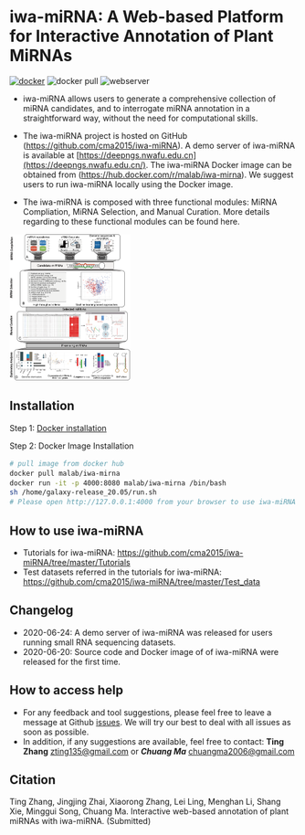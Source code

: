 

# iwa-miRNA:  A Web-based Platform for Interactive Annotation of Plant MiRNAs

[![docker](https://img.shields.io/badge/docker-ready-red.svg)](https://hub.docker.com/r/malab/iwa-mirna/) ![docker pull](https://img.shields.io/docker/pulls/malab/iwa-mirna.svg) ![webserver](https://img.shields.io/badge/Web_server-ready-blue.svg)

- iwa-miRNA allows users to generate a comprehensive collection of miRNA candidates, and to interrogate miRNA annotation in a straightforward way, without the need for computational skills.

- The iwa-miRNA project is hosted on GitHub (https://github.com/cma2015/iwa-miRNA). A demo server of iwa-miRNA is available at [https://deepngs.nwafu.edu.cn](https://deepngs.nwafu.edu.cn/). The iwa-miRNA Docker image can be obtained from (https://hub.docker.com/r/malab/iwa-mirna). We suggest users to run iwa-miRNA locally using the Docker image.

- The iwa-miRNA is composed with three functional modules: MiRNA Compliation, MiRNA Selection, and Manual Curation. More details regarding to these functional modules can be found here.

<img src="assets/img/Graphical_summary.png" alt="Graphical summary of iwa-miRNA" style="zoom:25%">

## Installation

Step 1: [Docker installation](https://github.com/cma2015/PEA/blob/master/tutorial/docker_installation.md)

Step 2: Docker Image Installation

```bash
# pull image from docker hub
docker pull malab/iwa-mirna
docker run -it -p 4000:8080 malab/iwa-mirna /bin/bash
sh /home/galaxy-release_20.05/run.sh
# Please open http://127.0.0.1:4000 from your browser to use iwa-miRNA
```
## How to use iwa-miRNA

- Tutorials for iwa-miRNA: https://github.com/cma2015/iwa-miRNA/tree/master/Tutorials
- Test datasets referred in the tutorials for iwa-miRNA: https://github.com/cma2015/iwa-miRNA/tree/master/Test_data

## Changelog

- 2020-06-24: A demo server of iwa-miRNA was released for users running small RNA sequencing datasets.
- 2020-06-20: Source code and Docker image of of iwa-miRNA were released for the first time.

## How to access help

- For any feedback and tool suggestions, please feel free to leave a message at Github [issues](https://github.com/cma2015/iwa-miRNA/issues). We will try our best to deal with all issues as soon as possible.
- In addition, if any suggestions are available, feel free to contact: **Ting Zhang** [zting135@gmail.com](mailto:zting135@gmail.com) or ***Chuang Ma*** [chuangma2006@gmail.com](mailto:chuangma2006@gmail.com)

## Citation

Ting Zhang, Jingjing Zhai, Xiaorong Zhang, Lei Ling, Menghan Li, Shang Xie, Minggui Song, Chuang Ma. Interactive web-based annotation of plant miRNAs with iwa-miRNA. (Submitted)
